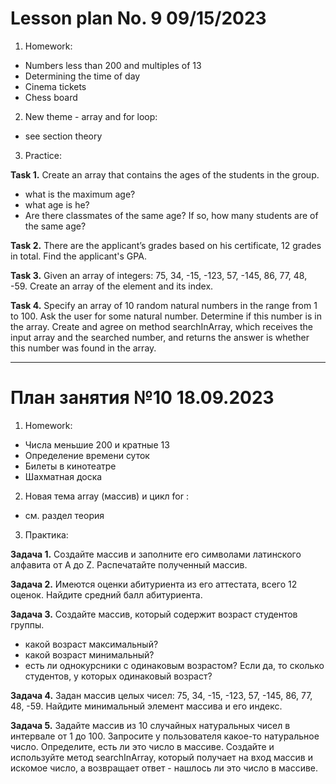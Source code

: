 # Lesson plan No. 9 09/15/2023

1. Homework:
- Numbers less than 200 and multiples of 13
- Determining the time of day
- Cinema tickets
- Chess board

2. New theme - array and for loop:
- see section theory

3. Practice:

**Task 1.**
Create an array that contains the ages of the students in the group.
- what is the maximum age?
- what age is he?
- Are there classmates of the same age? If so, how many students are of the same age?

**Task 2.**
There are the applicant’s grades based on his certificate, 12 grades in total.
Find the applicant's GPA.

**Task 3.**
Given an array of integers: 75, 34, -15, -123, 57, -145, 86, 77, 48, -59.
Create an array of the element and its index.

**Task 4.**
Specify an array of 10 random natural numbers in the range from 1 to 100.
Ask the user for some natural number.
Determine if this number is in the array. Create and agree on method
searchInArray, which receives the input array and the searched number, and returns
the answer is whether this number was found in the array.

___________________________________________

# План занятия №10 18.09.2023

1. Homework:
- Числа меньшие 200 и кратные 13
- Определение времени суток
- Билеты в кинотеатре
- Шахматная доска

2. Новая тема array (массив) и цикл for :
- см. раздел теория

3. Практика:

**Задача 1.**
Создайте массив и заполните его символами латинского алфавита от A до Z.
Раcпечатайте полученный массив. 

**Задача 2.**
Имеются оценки абитуриента из его аттестата, всего 12 оценок.
Найдите средний балл абитуриента.

**Задача 3.**
Создайте массив, который содержит возраст студентов группы.
- какой возраст максимальный?
- какой возраст минимальный?
- есть ли однокурсники с одинаковым возрастом? Если да, то сколько студентов, у которых одинаковый возраст?

**Задача 4.**
Задан массив целых чисел: 75, 34, -15, -123, 57, -145, 86, 77, 48, -59.
Найдите минимальный элемент массива и его индекс.

**Задача 5.**
Задайте массив из 10 случайных натуральных чисел в интервале от 1 до 100.
Запросите у пользователя какое-то натуральное число.
Определите, есть ли это число в массиве. Создайте и используйте метод
searchInArray, который получает на вход массив и искомое число, а возвращает
ответ - нашлось ли это число в массиве.

